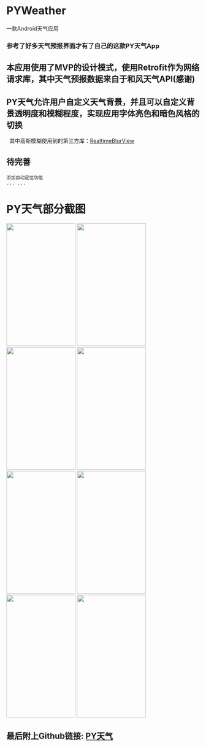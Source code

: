 # PYWeather
一款Android天气应用
### 参考了好多天气预报界面才有了自己的这款PY天气App

## 本应用使用了MVP的设计模式，使用Retrofit作为网络请求库，其中天气预报数据来自于和风天气API(感谢)

## PY天气允许用户自定义天气背景，并且可以自定义背景透明度和模糊程度，实现应用字体亮色和暗色风格的切换
   其中高斯模糊使用到的第三方库：[RealtimeBlurView](https://github.com/mmin18/RealtimeBlurView)
   
## 待完善
```
添加自动定位功能
... ...
```

# PY天气部分截图
<img width="180" height="320" src="https://github.com/pangyu646182805/PYWeather/blob/master/img/Screenshot_20170608-215232.png"/>  <img width="180" height="320" src="https://github.com/pangyu646182805/PYWeather/blob/master/img/Screenshot_20170608-215332.png"/>  <img width="180" height="320" src="https://github.com/pangyu646182805/PYWeather/blob/master/img/Screenshot_20170608-215354.png"/>  <img width="180" height="320" src="https://github.com/pangyu646182805/PYWeather/blob/master/img/Screenshot_20170608-215436.png"/>  <img width="180" height="320" src="https://github.com/pangyu646182805/PYWeather/blob/master/img/Screenshot_20170608-215521.png"/>  <img width="180" height="320" src="https://github.com/pangyu646182805/PYWeather/blob/master/img/Screenshot_20170608-215533.png"/>  <img width="180" height="320" src="https://github.com/pangyu646182805/PYWeather/blob/master/img/Screenshot_20170608-222611.png"/>  <img width="180" height="320" src="https://github.com/pangyu646182805/PYWeather/blob/master/img/Screenshot_20170608-222706.png"/>

## 最后附上Github链接: [PY天气](https://github.com/pangyu646182805/PYWeather)
